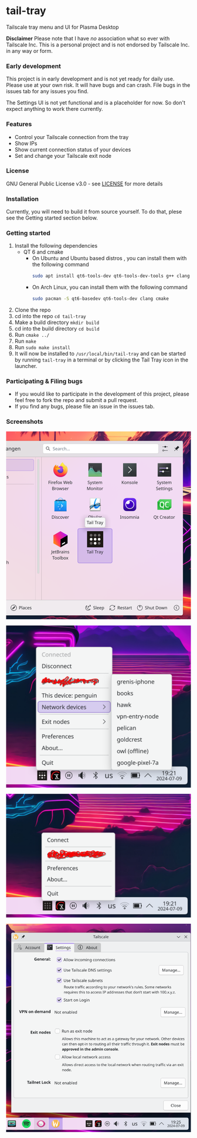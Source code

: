 # tail-tray
Tailscale tray menu and UI for Plasma Desktop

**Disclaimer** Please note that I have _no_ association what so ever with Tailscale Inc. This is a personal project and is not endorsed by Tailscale Inc. in any way or form.

### Early development
This project is in early development and is not yet ready for daily use. 
Please use at your own risk. It will have bugs and can crash. File bugs in the issues tab for any issues you find.

The Settings UI is not yet functional and is a placeholder for now. So don't expect anything to work there currently.


### Features
- Control your Tailscale connection from the tray
- Show IPs
- Show current connection status of your devices
- Set and change your Tailscale exit node

### License
GNU General Public License v3.0 - see [LICENSE](LICENSE) for more details

### Installation
Currently, you will need to build it from source yourself.
To do that, plese see the Getting started section below.

### Getting started
1. Install the following dependencies
   * QT 6 and cmake
      * On Ubuntu and Ubuntu based distros      , you can install them with the following command
         ```bash
         sudo apt install qt6-tools-dev qt6-tools-dev-tools g++ clang cmake
         ```
      * On Arch Linux, you can install them with the following command
         ```bash
         sudo pacman -S qt6-basedev qt6-tools-dev clang cmake
         ```
2. Clone the repo
3. cd into the repo `cd tail-tray`
4. Make a build directory `mkdir build`
5. cd into the build directory `cd build`
6. Run `cmake ../`
7. Run `make`
8. Run `sudo make install`
9. It will now be installed to `/usr/local/bin/tail-tray` and can be started by running `tail-tray` in a terminal or by clicking the Tail Tray icon in the launcher.

### Participating & Filing bugs
* If you would like to participate in the development of this project, please feel free to fork the repo and submit a pull request.
* If you find any bugs, please file an issue in the issues tab.

### Screenshots
![Screenshot](screenshots/launcher.png)

![Screenshot](screenshots/connected-tray.png)

![Screenshot](screenshots/disconnected-tray.png)

![Screenshot](screenshots/settings-ui.png)
